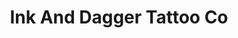 ---
title: "Ink And Dagger Tattoo Co"
url: /louisville/ink-and-dagger-tattoo-co-bardstown-road/
shop: tattoo
---
